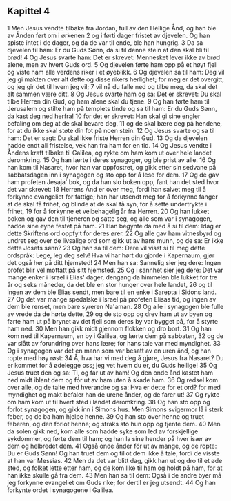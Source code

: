 ## Kapittel 4

1 Men Jesus vendte tilbake fra Jordan, full av den Hellige Ånd, og han ble av Ånden ført om i ørkenen
2 og i førti dager fristet av djevelen. Og han spiste intet i de dager, og da de var til ende, ble han hungrig.
3 Da sa djevelen til ham: Er du Guds Sønn, da si til denne stein at den skal bli til brød!
4 Og Jesus svarte ham: Det er skrevet: Mennesket lever ikke av brød alene, men av hvert Guds ord.
5 Og djevelen førte ham opp på et høyt fjell og viste ham alle verdens riker i et øyeblikk.
6 Og djevelen sa til ham: Deg vil jeg gi makten over alt dette og disse rikers herlighet; for meg er det overgitt, og jeg gir det til hvem jeg vil;
7 vil nå du falle ned og tilbe meg, da skal det alt sammen være ditt.
8 Og Jesus svarte ham og sa: Det er skrevet: Du skal tilbe Herren din Gud, og ham alene skal du tjene.
9 Og han førte ham til Jerusalem og stilte ham på templets tinde og sa til ham: Er du Guds Sønn, da kast deg ned herfra!
10 for det er skrevet: Han skal gi sine engler befaling om deg at de skal bevare deg,
11 og de skal bære deg på hendene, for at du ikke skal støte din fot på noen stein.
12 Og Jesus svarte og sa til ham: Det er sagt: Du skal ikke friste Herren din Gud.
13 Og da djevelen hadde endt all fristelse, vek han fra ham for en tid.
14 Og Jesus vendte i Åndens kraft tilbake til Galilea, og rykte om ham kom ut over hele landet deromkring.
15 Og han lærte i deres synagoger, og ble prist av alle.
16 Og han kom til Nasaret, hvor han var oppfostret, og gikk etter sin sedvane på sabbatsdagen inn i synagogen og sto opp for å lese for dem.
17 Og de gav ham profeten Jesaja' bok, og da han slo boken opp, fant han det sted hvor det var skrevet:
18 Herrens Ånd er over meg, fordi han salvet meg til å forkynne evangeliet for fattige; han har utsendt meg for å forkynne fanger at de skal få frihet, og blinde at de skal få syn, for å sette undertrykte i frihet,
19 for å forkynne et velbehagelig år fra Herren.
20 Og han lukket boken og gav den til tjeneren og satte seg, og alle som var i synagogen, hadde sine øyne festet på ham.
21 Han begynte da med å si til dem: Idag er dette Skriftens ord oppfylt for deres ører.
22 Og alle gav ham vitnesbyrd og undret seg over de livsalige ord som gikk ut av hans munn, og de sa: Er ikke dette Josefs sønn?
23 Og han sa til dem: Dere vil visst si til meg dette ordspråk: Lege, leg deg selv! Hva vi har hørt du gjorde i Kapernaum, gjør det også her på ditt hjemsted!
24 Men han sa: Sannelig sier jeg dere: Ingen profet blir vel mottatt på sitt hjemsted.
25 Og i sannhet sier jeg dere: Det var mange enker i Israel i Elias' dager, dengang da himmelen ble lukket for tre år og seks måneder, da det ble en stor hunger over hele landet,
26 og til ingen av dem ble Elias sendt, men bare til en enke i Sarepta i Sidons land.
27 Og det var mange spedalske i Israel på profeten Elisas tid, og ingen av dem ble renset, men bare syreren Na'aman.
28 Og alle i synagogen ble fulle av vrede da de hørte dette,
29 og de sto opp og drev ham ut av byen og førte ham ut på brynet av det fjell som deres by var bygget på, for å styrte ham ned.
30 Men han gikk midt gjennom flokken og dro bort.
31 Og han kom ned til Kapernaum, en by i Galilea, og lærte dem på sabbaten,
32 og de var slått av forundring over hans lære; for hans tale var med myndighet.
33 Og i synagogen var det en mann som var besatt av en uren ånd, og han ropte med høy røst:
34 Å, hva har vi med deg å gjøre, Jesus fra Nasaret? Du er kommet for å ødelegge oss; jeg vet hvem du er, du Guds hellige!
35 Og Jesus truet den og sa: Ti, og far ut av ham! Og den onde ånd kastet ham ned midt iblant dem og fór ut av ham uten å skade ham.
36 Og redsel kom over alle, og de talte med hverandre og sa: Hva er dette for et ord? for med myndighet og makt befaler han de urene ånder, og de farer ut!
37 Og rykte om ham kom ut til hvert sted i landet deromkring.
38 Og han sto opp og forlot synagogen, og gikk inn i Simons hus. Men Simons svigermor lå i sterk feber, og de ba ham hjelpe henne.
39 Og han sto over henne og truet feberen, og den forlot henne; og straks sto hun opp og tjente dem.
40 Men da solen gikk ned, kom alle som hadde syke som led av forskjellige sykdommer, og førte dem til ham; og han la sine hender på hver især av dem og helbredet dem.
41 Også onde ånder fór ut av mange, og de ropte: Du er Guds Sønn! Og han truet dem og tillot dem ikke å tale, fordi de visste at han var Messias.
42 Men da det var blitt dag, gikk han ut og dro til et øde sted, og folket lette etter ham, og de kom like til ham og holdt på ham, for at han ikke skulle gå fra dem.
43 Men han sa til dem: Også i de andre byer må jeg forkynne evangeliet om Guds rike; for dertil er jeg utsendt.
44 Og han forkynte ordet i synagogene i Galilea.

